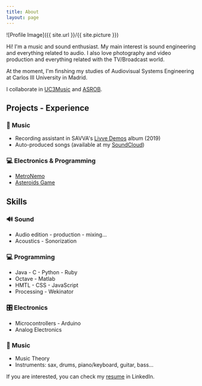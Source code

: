 ```yaml
---
title: About
layout: page
---
```

![Profile Image]({{ site.url }}/{{ site.picture }})

<p>Hi! I'm a music and sound enthusiast. My main interest is sound engineering and everything related to audio. I also love photography and video production and everything related with the TV/Broadcast world.</p>

<p>At the moment, I'm finshing my studies of Audiovisual Systems Engineering at Carlos III University in Madrid.</p>

<p>I collaborate in <a href="https://music.uc3m.es">UC3Music</a> and <a href="https://asrob.uc3m.es/">ASROB</a>.</p>

<h2>Projects - Experience</h2>
<h3>🎸 Music</h3>
	<ul>
	<li>Recording assistant in SAVVA's <a href="https://www.youtube.com/watch?v=Y3CaMsmRq2U">Livve Demos</a> album (2019)</li>
	<li>Auto-produced songs (available at my <a href="https://soundcloud.com/soylago">SoundCloud</a>)</li>
	</ul>
<h3>💻 Electronics & Programming</h3>
	<ul>
	<li><a href="https://l4g0.github.io/metronemo/">MetroNemo</a></li>
	<li><a href="https://l4g0.github.io/asteroids/">Asteroids Game</a></li>
	</ul>
	
	
<h2>Skills</h2>
<h3>🔊 Sound</h3>
<ul class="skill-list">
	<li>Audio edition - production - mixing...</li>
	<li>Acoustics - Sonorization</li>
</ul>
<h3>💻 Programming</h3>
<ul class="skill-list">
	<li>Java - C - Python - Ruby</li>
	<li>Octave - Matlab </li>
	<li>HMTL - CSS - JavaScript</li>
	<li>Processing - Wekinator</li>
</ul>
<h3>🎛 Electronics</h3>
<ul class="skill-list">
	<li>Microcontrollers - Arduino</li>
	<li>Analog Electronics</li>
</ul>

<h3>🎵 Music</h3>
<ul class="skill-list">
	<li>Music Theory</li>
	<li>Instruments: sax, drums, piano/keyboard, guitar, bass...</li>
</ul>

If you are interested, you can check my <a href="https://www.linkedin.com/in/pabiolago/">resume</a> in LinkedIn.
